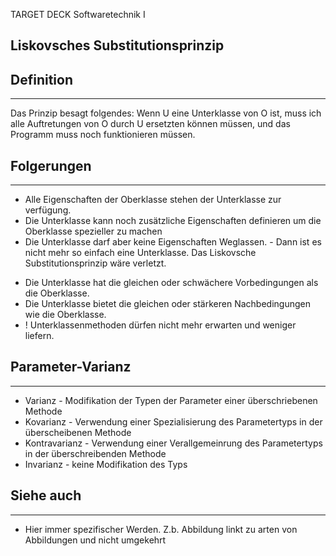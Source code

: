 
TARGET DECK
Softwaretechnik I

Liskovsches Substitutionsprinzip
--
## Definition
***
Das Prinzip besagt folgendes: Wenn U eine Unterklasse von O ist, muss ich alle Auftretungen von O durch U ersetzten können müssen, und das Programm muss noch funktionieren müssen.
## Folgerungen
***
- Alle Eigenschaften der Oberklasse stehen der Unterklasse zur verfügung.
- Die Unterklasse kann noch zusätzliche Eigenschaften definieren um die Oberklasse spezieller zu machen
- Die Unterklasse darf aber keine Eigenschaften Weglassen.
	  - Dann ist es nicht mehr so einfach eine Unterklasse. Das Liskovsche Substitutionsprinzip wäre verletzt.
+ Die Unterklasse hat die gleichen oder schwächere Vorbedingungen als die Oberklasse.
+ Die Unterklasse bietet die gleichen oder stärkeren Nachbedingungen wie die Oberklasse.
+ ! Unterklassenmethoden dürfen nicht mehr erwarten und weniger liefern.
## Parameter-Varianz
***
- Varianz - Modifikation der Typen der Parameter einer überschriebenen Methode
- Kovarianz - Verwendung einer Spezialisierung des Parametertyps in der überscheibenen Methode
- Kontravarianz - Verwendung einer Verallgemeinrung des Parametertyps in der überschreibenden Methode
- Invarianz - keine Modifikation des Typs
## Siehe auch
***
* Hier immer spezifischer Werden. Z.b. Abbildung linkt zu arten von Abbildungen und nicht umgekehrt
